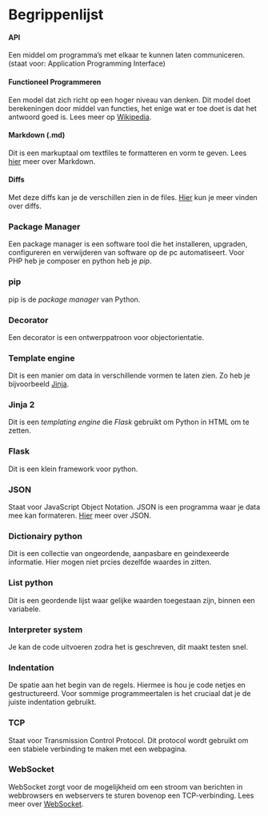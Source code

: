 # Begrippenlijst

#### API
Een middel om programma’s met elkaar te kunnen laten communiceren. (staat voor: Application Programming Interface)


#### Functioneel Programmeren
Een model dat zich richt op een hoger niveau van denken. Dit model doet berekeningen door middel van functies, het enige wat er toe doet is dat het antwoord goed is. Lees meer op [Wikipedia](https://nl.wikipedia.org/wiki/Functioneel_programmeren).


#### Markdown (.md)
Dit is een markuptaal om textfiles te formatteren en vorm te geven. Lees [hier](https://en.wikipedia.org/wiki/Markdown) meer over Markdown.

#### Diffs
Met deze diffs kan je de verschillen zien in de files. [Hier](https://en.wikipedia.org/wiki/Diff) kun je meer vinden over diffs.


### Package Manager
Een package manager is een software tool die het installeren, upgraden, configureren en verwijderen van software op de pc automatiseert. Voor PHP heb je composer en python heb je *pip*.


### pip
pip is de *package manager* van Python.


### Decorator 
Een decorator is een ontwerppatroon voor objectorientatie. 


### Template engine
Dit is een manier om data in verschillende vormen te laten zien. Zo heb je bijvoorbeeld [Jinja](https://pypi.org/project/Jinja2/).


### Jinja 2
Dit is een *templating engine* die *Flask* gebruikt om Python in HTML om te zetten.

### Flask
Dit is een klein framework voor python.

### JSON
Staat voor JavaScript Object Notation. JSON is een programma waar je data mee kan formateren. [Hier](https://en.wikipedia.org/wiki/JSON) meer over JSON.

### Dictionairy python 
Dit is een collectie van ongeordende, aanpasbare en geindexeerde informatie. Hier mogen niet prcies dezelfde waardes in zitten.

### List python
Dit is een geordende lijst waar gelijke waarden toegestaan zijn, binnen een variabele.

### Interpreter system
Je kan de code uitvoeren zodra het is geschreven, dit maakt testen snel.


### Indentation
De spatie aan het begin van de regels. Hiermee is hou je code netjes en gestructureerd. Voor sommige programmeertalen is het cruciaal dat je de juiste indentation gebruikt.

### TCP
Staat voor Transmission Control Protocol. Dit protocol wordt gebruikt om een stabiele verbinding te maken met een webpagina.

### WebSocket
WebSocket zorgt voor de mogelijkheid om een stroom van berichten in webbrowsers en webservers te sturen bovenop een TCP-verbinding. Lees meer over [WebSocket](https://nl.wikipedia.org/wiki/WebSocket).

